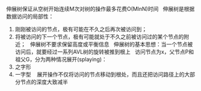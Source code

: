 伸展树保证从空树开始连续M次对树的操作最多花费O(MlnN)时间
 
伸展树是根据数据访问的局部性：
1. 刚刚被访问的节点，极有可能在不久之后再次被访问到；
2. 将被访问的下一个节点，极有可能就处于不久之前被访问过的某个节点的附近；
 
伸展树不要求保留高度或平衡信息
 
伸展树的基本思想：当一个节点被访问后，就要经过一系列AVL树的旋转被推到根上
 
访问节点为x，父节点P和祖父G，分为两种情况展开(splaying)：
1. 之字形
2. 一字型
 
 展开操作不仅将访问的节点移动到根处，而且还把访问路径上的大部分节点的深度大致减半
